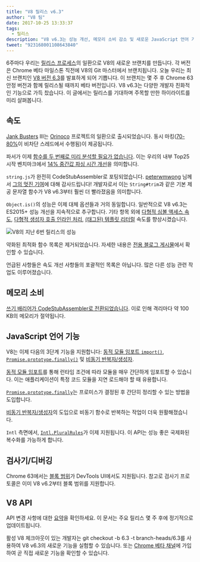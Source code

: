 ```yaml
---
title: "V8 릴리스 v6.3"
author: "V8 팀"
date: 2017-10-25 13:33:37
tags:
  - 릴리스
description: "V8 v6.3는 성능 개선, 메모리 소비 감소 및 새로운 JavaScript 언어 기능 지원을 포함합니다."
tweet: "923168001108643840"
---
```

6주마다 우리는 [릴리스 프로세스](/docs/release-process)의 일환으로 V8의 새로운 브랜치를 만듭니다. 각 버전은 Chrome 베타 마일스톤 직전에 V8의 Git 마스터에서 브랜치됩니다. 오늘 우리는 최신 브랜치인 [V8 버전 6.3](https://chromium.googlesource.com/v8/v8.git/+log/branch-heads/6.3)를 발표하게 되어 기쁩니다. 이 브랜치는 몇 주 후 Chrome 63 안정 버전과 함께 릴리스될 때까지 베타 버전입니다. V8 v6.3는 다양한 개발자 친화적인 기능으로 가득 찼습니다. 이 글에서는 릴리스를 기대하며 주목할 만한 하이라이트를 미리 살펴봅니다.

<!--truncate-->
## 속도

[Jank Busters](/blog/jank-busters) III는 [Orinoco](/blog/orinoco) 프로젝트의 일환으로 출시되었습니다. 동시 마킹([70-80%](https://chromeperf.appspot.com/report?sid=612eec65c6f5c17528f9533349bad7b6f0020dba595d553b1ea6d7e7dcce9984)이 비차단 스레드에서 수행됨)이 제공됩니다.

파서가 이제 [함수를 두 번째로 미리 분석할 필요가 없습니다](https://docs.google.com/document/d/1TqpdGeLmURL2gc18s6PwNeyZOvayQJtJ16TCn0BEt48/edit#heading=h.un2pnqwbiw11). 이는 우리의 내부 Top25 시작 벤치마크에서 [14% 중간값 파싱 시간 개선](https://docs.google.com/document/d/1TqpdGeLmURL2gc18s6PwNeyZOvayQJtJ16TCn0BEt48/edit#heading=h.dvuo4tqnsmml)을 의미합니다.

`string.js`가 완전히 CodeStubAssembler로 포팅되었습니다. [peterwmwong](https://twitter.com/peterwmwong) 님께서 [그의 멋진 기여](https://chromium-review.googlesource.com/q/peter.wm.wong)에 대해 감사드립니다! 개발자로서 이는 `String#trim`과 같은 기본 제공 문자열 함수가 V8 v6.3부터 훨씬 더 빨라졌음을 의미합니다.

`Object.is()`의 성능은 이제 대체 옵션들과 거의 동일합니다. 일반적으로 V8 v6.3는 ES2015+ 성능 개선을 지속적으로 추구합니다. 기타 항목 외에 [다형적 심볼 액세스 속도](https://bugs.chromium.org/p/v8/issues/detail?id=6367), [다형적 생성자 호출 인라인 처리](https://bugs.chromium.org/p/v8/issues/detail?id=6885), [(태그된) 템플릿 리터럴](https://pasteboard.co/GLYc4gt.png) 속도를 향상시켰습니다.

![V8의 지난 6번 릴리스의 성능](/_img/v8-release-63/ares6.svg)

약화된 최적화 함수 목록은 제거되었습니다. 자세한 내용은 [전용 블로그 게시물](/blog/lazy-unlinking)에서 확인할 수 있습니다.

언급된 사항들은 속도 개선 사항들의 포괄적인 목록은 아닙니다. 많은 다른 성능 관련 작업도 이루어졌습니다.

## 메모리 소비

[쓰기 배리어가 CodeStubAssembler로 전환되었습니다](https://chromium.googlesource.com/v8/v8/+/dbfdd4f9e9741df0a541afdd7516a34304102ee8). 이로 인해 격리마다 약 100 KB의 메모리가 절약됩니다.

## JavaScript 언어 기능

V8는 이제 다음의 3단계 기능을 지원합니다: [동적 모듈 임포트 `import()`](/features/dynamic-import), [`Promise.prototype.finally()`](/features/promise-finally) 및 [비동기 반복자/생성자](https://github.com/tc39/proposal-async-iteration).

[동적 모듈 임포트](/features/dynamic-import)를 통해 런타임 조건에 따라 모듈을 매우 간단하게 임포트할 수 있습니다. 이는 애플리케이션이 특정 코드 모듈을 지연 로드해야 할 때 유용합니다.

[`Promise.prototype.finally`](/features/promise-finally)는 프로미스가 결정된 후 간단히 정리할 수 있는 방법을 도입합니다.

[비동기 반복자/생성자](https://github.com/tc39/proposal-async-iteration)의 도입으로 비동기 함수로 반복하는 작업이 더욱 원활해졌습니다.

`Intl` 측면에서, [`Intl.PluralRules`](/features/intl-pluralrules)가 이제 지원됩니다. 이 API는 성능 좋은 국제화된 복수화를 가능하게 합니다.

## 검사기/디버깅

Chrome 63에서는 [블록 범위](https://docs.google.com/presentation/d/1IFqqlQwJ0of3NuMvcOk-x4P_fpi1vJjnjGrhQCaJkH4/edit#slide=id.g271d6301ff_0_44)가 DevTools UI에서도 지원됩니다. 참고로 검사기 프로토콜은 이미 V8 v6.2부터 블록 범위를 지원합니다.

## V8 API

API 변경 사항에 대한 [요약](https://docs.google.com/document/d/1g8JFi8T_oAE_7uAri7Njtig7fKaPDfotU6huOa1alds/edit)을 확인하세요. 이 문서는 주요 릴리스 몇 주 후에 정기적으로 업데이트됩니다.

활성 V8 체크아웃이 있는 개발자는 git checkout -b 6.3 -t branch-heads/6.3를 사용하여 V8 v6.3의 새로운 기능을 실험할 수 있습니다. 또는 [Chrome 베타 채널](https://www.google.com/chrome/browser/beta.html)에 가입하여 곧 직접 새로운 기능을 확인할 수 있습니다.
